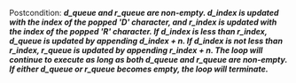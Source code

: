 Postcondition: ***d_queue and r_queue are non-empty. d_index is updated with the index of the popped 'D' character, and r_index is updated with the index of the popped 'R' character. If d_index is less than r_index, d_queue is updated by appending d_index + n. If d_index is not less than r_index, r_queue is updated by appending r_index + n. The loop will continue to execute as long as both d_queue and r_queue are non-empty. If either d_queue or r_queue becomes empty, the loop will terminate.***